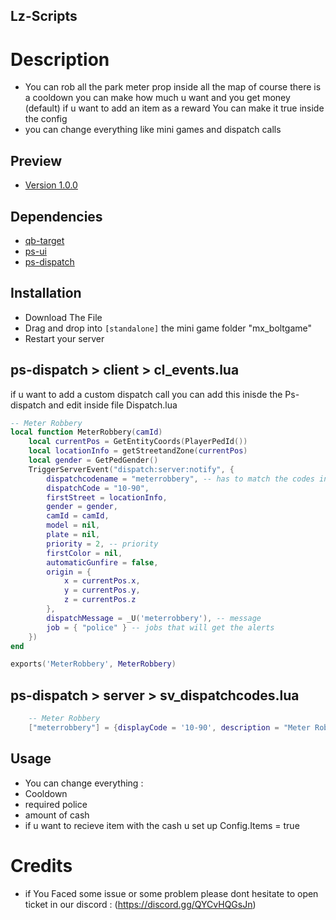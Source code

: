 ## Lz-Scripts
# Description
- You can rob all the park meter prop inside all the map of course there is a cooldown you can make how much u want and you get money (default) if u want to add an item as a reward You can make it true inside the config
- you can change everything like mini games and dispatch calls

## Preview

- [Version 1.0.0](https://www.youtube.com/watch?v=rVJrKZRFrPE&ab_channel=Lz-Scripts)

## Dependencies

* [qb-target](https://github.com/qbcore-framework/qb-target)
* [ps-ui](https://github.com/Project-Sloth/ps-ui)
* [ps-dispatch](https://github.com/Project-Sloth/ps-dispatch)

## Installation

* Download The File 
* Drag and drop into `[standalone]`  the mini game folder "mx_boltgame"
* Restart your server



## ps-dispatch > client > cl_events.lua
if u want to add a custom dispatch call you can add this inisde the Ps-dispatch and edit inside file Dispatch.lua
```lua
-- Meter Robbery
local function MeterRobbery(camId)
    local currentPos = GetEntityCoords(PlayerPedId())
    local locationInfo = getStreetandZone(currentPos)
    local gender = GetPedGender()
    TriggerServerEvent("dispatch:server:notify", {
        dispatchcodename = "meterrobbery", -- has to match the codes in sv_dispatchcodes.lua so that it generates the right blip
        dispatchCode = "10-90",
        firstStreet = locationInfo,
        gender = gender,
        camId = camId,
        model = nil,
        plate = nil,
        priority = 2, -- priority
        firstColor = nil,
        automaticGunfire = false,
        origin = {
            x = currentPos.x,
            y = currentPos.y,
            z = currentPos.z
        },
        dispatchMessage = _U('meterrobbery'), -- message
        job = { "police" } -- jobs that will get the alerts
    })
end

exports('MeterRobbery', MeterRobbery)
```

## ps-dispatch > server > sv_dispatchcodes.lua
```lua
	-- Meter Robbery
	["meterrobbery"] = {displayCode = '10-90', description = "Meter Robbery In Progress", radius = 0, recipientList = {'LEO', 'police'}, blipSprite = 500, clipColour = 1, blipScale = 1.5, blipLength = 2, sound = "Lose_1st", sound2 = "FTAO_FM_Events_Soundset", offset = "false", blipflash = "false"},
```

## Usage
- You can change everything :
- Cooldown 
- required police
- amount of cash 
- if u want to recieve item with the cash u set up Config.Items = true




# Credits
* if You Faced some issue or some problem please dont hesitate to open ticket in our discord : (https://discord.gg/QYCvHQGsJn)
